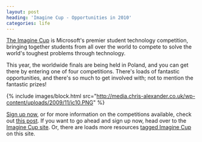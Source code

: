 ```yaml
---
layout: post
heading: 'Imagine Cup - Opportunities in 2010'
categories: life
---
```


[The Imagine Cup](http://bit.ly/ICRMSP08) is Microsoft's premier student technology competition, bringing together students from all over the world to compete to solve the world's toughest problems through technology.

This year, the worldwide finals are being held in Poland, and you can get there by entering one of four competitions. There's loads of fantastic opportunities, and there's so much to get involved with; not to mention the fantastic prizes!

{% include images/block.html src="http://media.chris-alexander.co.uk/wp-content/uploads/2009/11/ic10.PNG" %}

[Sign up now](http://bit.ly/ICRMSP08), or for more information on the competitions available, check out [this post](/1210). If you want to go ahead and sign up now, head over to the [Imagine Cup site](http://bit.ly/ICRMSP08). Or, there are loads more resources [tagged Imagine Cup](/tag/imagine-cup) on this site.